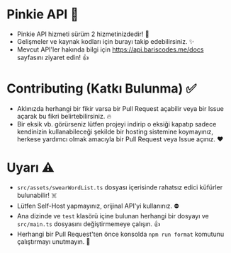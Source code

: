 # Pinkie API 🦄
- Pinkie API hizmeti sürüm 2 hizmetinizdedir! 👀
- Gelişmeler ve kaynak kodları için burayı takip edebilirsiniz. ✨
- Mevcut API'ler hakında bilgi için https://api.bariscodes.me/docs sayfasını ziyaret edin! 👍

# Contributing (Katkı Bulunma) ✅
- Aklınızda herhangi bir fikir varsa bir Pull Request açabilir veya bir Issue açarak bu fikri belirtebilirsiniz. 🔥
- Bir eksik vb. görürseniz lütfen projeyi indirip o eksiği kapatıp sadece kendinizin kullanabileceği şekilde bir hosting sistemine koymayınız, herkese yardımcı olmak amacıyla bir Pull Request veya Issue açınız. ❤

# Uyarı ⚠️
- `src/assets/swearWordList.ts` dosyası içerisinde rahatsız edici küfürler bulunabilir! ☠️
- Lütfen Self-Host yapmayınız, orijinal API'yi kullanınız. ⛔
- Ana dizinde ve `test` klasörü içine bulunan herhangi bir dosyayı ve `src/main.ts` dosyasını değiştirmemeye çalışın. 👍
- Herhangi bir Pull Request'ten önce konsolda `npm run format` komutunu çalıştırmayı unutmayın. 🧹
